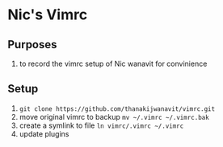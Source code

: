 # Nic's Vimrc
## Purposes
1. to record the vimrc setup of Nic wanavit for convinience


## Setup
1. ```git clone https://github.com/thanakijwanavit/vimrc.git```
2. move original vimrc to backup ```mv ~/.vimrc ~/.vimrc.bak```
3. create a symlink to file ```ln vimrc/.vimrc ~/.vimrc```
4. update plugins 
